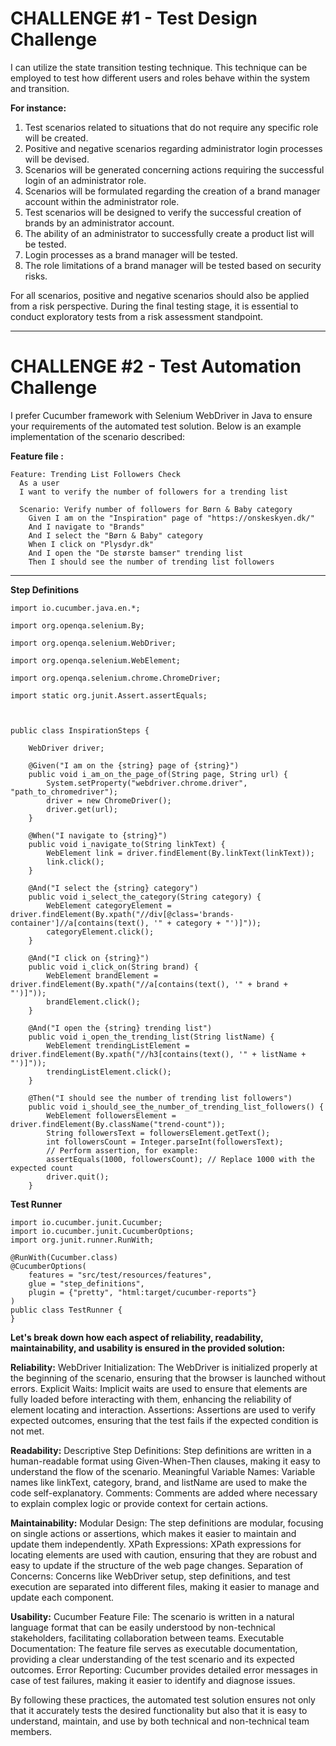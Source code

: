 # CHALLENGE #1 - Test Design Challenge

I can utilize the state transition testing technique. This technique can be employed to test how different users and roles behave within the system and transition.

**For instance:**
1. Test scenarios related to situations that do not require any specific role will be created.
2. Positive and negative scenarios regarding administrator login processes will be devised.
3. Scenarios will be generated concerning actions requiring the successful login of an administrator role.
4. Scenarios will be formulated regarding the creation of a brand manager account within the administrator role.
5. Test scenarios will be designed to verify the successful creation of brands by an administrator account.
6. The ability of an administrator to successfully create a product list will be tested.
7. Login processes as a brand manager will be tested.
8. The role limitations of a brand manager will be tested based on security risks.

For all scenarios, positive and negative scenarios should also be applied from a risk perspective.
During the final testing stage, it is essential to conduct exploratory tests from a risk assessment standpoint.


--------------------------------------------------------------------------------------------------------------------------------------------------------------------------------------------


# CHALLENGE #2 - Test Automation Challenge

I prefer Cucumber framework with Selenium WebDriver in Java to ensure your requirements of the automated test solution. Below is an example implementation of the scenario described:


**Feature file :**
```
Feature: Trending List Followers Check
  As a user
  I want to verify the number of followers for a trending list

  Scenario: Verify number of followers for Børn & Baby category
    Given I am on the "Inspiration" page of "https://onskeskyen.dk/"
    And I navigate to "Brands"
    And I select the "Børn & Baby" category
    When I click on "Plysdyr.dk"
    And I open the "De største bamser" trending list
    Then I should see the number of trending list followers

```
------------------------------------------------------------------------------------------------------------------------------------------------------------------------------------------    

**Step Definitions**

```
import io.cucumber.java.en.*;

import org.openqa.selenium.By;

import org.openqa.selenium.WebDriver;

import org.openqa.selenium.WebElement;

import org.openqa.selenium.chrome.ChromeDriver;

import static org.junit.Assert.assertEquals;



public class InspirationSteps {    
    
    WebDriver driver;
    
    @Given("I am on the {string} page of {string}")
    public void i_am_on_the_page_of(String page, String url) {
        System.setProperty("webdriver.chrome.driver", "path_to_chromedriver");
        driver = new ChromeDriver();
        driver.get(url);
    }

    @When("I navigate to {string}")
    public void i_navigate_to(String linkText) {
        WebElement link = driver.findElement(By.linkText(linkText));
        link.click();
    }

    @And("I select the {string} category")
    public void i_select_the_category(String category) {
        WebElement categoryElement = driver.findElement(By.xpath("//div[@class='brands-container']//a[contains(text(), '" + category + "')]"));
        categoryElement.click();
    }

    @And("I click on {string}")
    public void i_click_on(String brand) {
        WebElement brandElement = driver.findElement(By.xpath("//a[contains(text(), '" + brand + "')]"));
        brandElement.click();
    }

    @And("I open the {string} trending list")
    public void i_open_the_trending_list(String listName) {
        WebElement trendingListElement = driver.findElement(By.xpath("//h3[contains(text(), '" + listName + "')]"));
        trendingListElement.click();
    }

    @Then("I should see the number of trending list followers")
    public void i_should_see_the_number_of_trending_list_followers() {
        WebElement followersElement = driver.findElement(By.className("trend-count"));
        String followersText = followersElement.getText();
        int followersCount = Integer.parseInt(followersText);
        // Perform assertion, for example:
        assertEquals(1000, followersCount); // Replace 1000 with the expected count
        driver.quit();
    }
```

**Test Runner**

```
import io.cucumber.junit.Cucumber;
import io.cucumber.junit.CucumberOptions;
import org.junit.runner.RunWith;

@RunWith(Cucumber.class)
@CucumberOptions(
    features = "src/test/resources/features",
    glue = "step_definitions",
    plugin = {"pretty", "html:target/cucumber-reports"}
)
public class TestRunner {
}

```

 **Let's break down how each aspect of reliability, readability, maintainability, and usability is ensured in the provided solution:**

**Reliability:**
WebDriver Initialization: The WebDriver is initialized properly at the beginning of the scenario, ensuring that the browser is launched without errors.
Explicit Waits: Implicit waits are used to ensure that elements are fully loaded before interacting with them, enhancing the reliability of element locating and interaction.
Assertions: Assertions are used to verify expected outcomes, ensuring that the test fails if the expected condition is not met.

**Readability:**
Descriptive Step Definitions: Step definitions are written in a human-readable format using Given-When-Then clauses, making it easy to understand the flow of the scenario.
Meaningful Variable Names: Variable names like linkText, category, brand, and listName are used to make the code self-explanatory.
Comments: Comments are added where necessary to explain complex logic or provide context for certain actions.

**Maintainability:**
Modular Design: The step definitions are modular, focusing on single actions or assertions, which makes it easier to maintain and update them independently.
XPath Expressions: XPath expressions for locating elements are used with caution, ensuring that they are robust and easy to update if the structure of the web page changes.
Separation of Concerns: Concerns like WebDriver setup, step definitions, and test execution are separated into different files, making it easier to manage and update each component.

**Usability:**
Cucumber Feature File: The scenario is written in a natural language format that can be easily understood by non-technical stakeholders, facilitating collaboration between teams.
Executable Documentation: The feature file serves as executable documentation, providing a clear understanding of the test scenario and its expected outcomes.
Error Reporting: Cucumber provides detailed error messages in case of test failures, making it easier to identify and diagnose issues.

By following these practices, the automated test solution ensures not only that it accurately tests the desired functionality but also that it is easy to understand, maintain, and use by both technical and non-technical team members.
